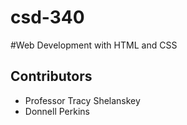 # csd-340
#Web Development with HTML and CSS
## Contributors
- Professor Tracy Shelanskey
- Donnell Perkins
